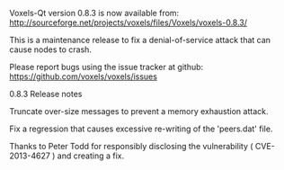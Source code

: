Voxels-Qt version 0.8.3 is now available from:
  http://sourceforge.net/projects/voxels/files/Voxels/voxels-0.8.3/

This is a maintenance release to fix a denial-of-service attack that
can cause nodes to crash.

Please report bugs using the issue tracker at github:
  https://github.com/voxels/voxels/issues

0.8.3 Release notes

Truncate over-size messages to prevent a memory exhaustion attack.

Fix a regression that causes excessive re-writing of the 'peers.dat' file.


Thanks to Peter Todd for responsibly disclosing the vulnerability
( CVE-2013-4627 ) and creating a fix.
